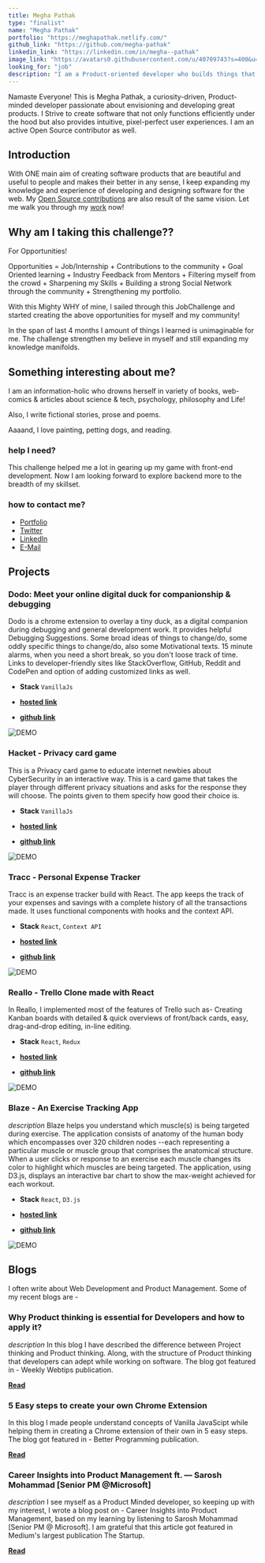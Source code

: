 ```yaml
---
title: Megha Pathak
type: "finalist"
name: "Megha Pathak"
portfolio: "https://meghapathak.netlify.com/"
github_link: "https://github.com/megha-pathak"
linkedin_link: "https://linkedin.com/in/megha--pathak"
image_link: "https://avatars0.githubusercontent.com/u/40709743?s=400&u=081e9e630c5a4fea6acd17d4d43e3e8b8665e6ee&v=4"
looking_for: "job"
description: "I am a Product-oriented developer who builds things that live on the Web."
---
```


Namaste Everyone! This is Megha Pathak, a curiosity-driven, Product-minded developer passionate about envisioning and developing great products. I Strive to create software that not only functions efficiently under the hood but also provides intuitive, pixel-perfect user experiences. I am an active Open Source contributor as well.

## Introduction

With ONE main aim of creating software products that are beautiful and useful to people and makes their better in any sense, I keep expanding my knowledge and experience of developing and designing software for the web. My [Open Source contributions](https://git.io/JJkXi) are also result of the same vision. Let me walk you through my [work](https://meghapathak.netlify.com/) now!


## Why am I taking this challenge??

For Opportunities!

Opportunities = Job/Internship + Contributions to the community + Goal Oriented learning + Industry Feedback from Mentors + Filtering myself from the crowd + Sharpening my Skills + Building a strong Social Network through the community + Strengthening my portfolio.

With this Mighty WHY of mine, I sailed through this JobChallenge and started creating the above opportunities for myself and my community! 

In the span of last 4 months I amount of things I learned is unimaginable for me. The challenge strengthen my believe in myself and still expanding my knowledge manifolds.  


## Something interesting about me?

I am an information-holic who drowns herself in variety of books, web-comics & articles about science & tech, psychology, philosophy and Life!

Also, I write fictional stories, prose and poems.

Aaaand, I love painting, petting dogs, and reading.

### help I need?

This challenge helped me a lot in gearing up my game with front-end development. Now I am looking forward to explore backend more to the breadth of my skillset.  

### how to contact me?

- [Portfolio](https://meghapathak.netlify.com/)
- [Twitter](https://twitter.com/Megha_Pathak_)
- [LinkedIn](https://linkedin.com/in/megha--pathak/)
- [E-Mail](mailto:meghapathak2013@gmail.com)


## Projects



### Dodo: Meet your online digital duck for companionship & debugging


Dodo is a chrome extension to overlay a tiny duck, as a digital companion during debugging and general development work. It provides helpful Debugging Suggestions. Some broad ideas of things to change/do, some oddly specific things to change/do, also some Motivational texts. 
15 minute alarms, when you need a short break, so you don't loose track of time. Links to developer-friendly sites like StackOverflow, GitHub, Reddit and CodePen and option of adding customized links as well. 


- **Stack** `VanillaJs`

- [**hosted link**](https://dododebugging.netlify.com/)

- [**github link**](https://github.com/Megha-Pathak/Dodo) 

![DEMO](https://git.io/JJkhE)

### Hacket - Privacy card game

This is a Privacy card game to educate internet newbies about CyberSecurity in an interactive way. This is a card game that takes the player through different privacy situations and asks for the response they will choose. The points given to them specify how good their choice is.

- **Stack** `VanillaJs`

- [**hosted link**](https://hacket.netlify.com/)

- [**github link**](https://github.com/Megha-Pathak/Hacket) 

![DEMO](https://git.io/JJkp9)


### Tracc - Personal Expense Tracker

Tracc is an expense tracker build with React. The app keeps the track of your expenses and savings with a complete history of all the transactions made. It uses functional components with hooks and the context API.

- **Stack** `React`, `Context API`

- [**hosted link**](https://tracc.netlify.com/)

- [**github link**](https://github.com/Megha-Pathak/Tracc) 

![DEMO](https://git.io/JJkhr)


### Reallo - Trello Clone made with React 

In Reallo, I implemented most of the features of Trello such as- Creating Kanban boards with detailed & quick overviews of front/back cards, easy, drag-and-drop editing, in-line editing. 

- **Stack** `React`, `Redux`

- [**hosted link**](https://reallo.netlify.com/)

- [**github link**](https://github.com/Megha-Pathak/Reallo) 

![DEMO](https://git.io/JJkhS)



### Blaze - An Exercise Tracking App

_description_ Blaze helps you understand which muscle(s) is being targeted during exercise. The application consists of anatomy of the human body which encompasses over 320 children nodes --each representing a particular muscle or muscle group that comprises the anatomical structure. When a user clicks or response to an exercise each muscle changes its color to highlight which muscles are being targeted. The application, using D3.js, displays an interactive bar chart to show the max-weight achieved for each workout.

- **Stack** `React`, `D3.js`

- [**hosted link**](https://blaze-pi.vercel.app/)

- [**github link**](https://github.com/Megha-Pathak/Blaze) 

![DEMO](https://git.io/JJkpH)



## Blogs

I often write about Web Development and Product Management. Some of my recent blogs are - 

### Why Product thinking is essential for Developers and how to apply it? 
_description_ In this blog I have described the difference between Project thinking and Product thinking. Along, with the structure of Product thinking that developers can adept while working on software. The blog got featured in - Weekly Webtips publication. 

[**Read**](https://medium.com/weekly-webtips/why-product-thinking-is-essential-for-developers-and-how-to-apply-it-e474f62b430)


### 5 Easy steps to create your own Chrome Extension
In this blog I made people understand concepts of Vanilla JavaScipt while helping them in creating a Chrome extension of their own in 5 easy steps. The blog got featured in - Better Programming publication. 

[**Read**](https://medium.com/better-programming/5-easy-steps-to-create-your-own-chrome-extension-6e248e42d48d)

### Career Insights into Product Management ft. — Sarosh Mohammad [Senior PM @Microsoft] 
_description_ I see myself as a Product Minded developer, so keeping up with my interest, I wrote a blog post on - Career Insights into Product Management, based on my learning by listening to Sarosh Mohammad [Senior PM @ Microsoft].
I am grateful that this article got featured in Medium's largest publication The Startup.

[**Read**](https://medium.com/swlh/career-insights-into-product-management-ft-sarosh-mohammad-senior-pm-microsoft-77e0bd233fd4)
